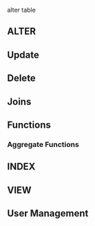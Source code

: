 alter table

## ALTER 



## Update 

## Delete 

## Joins 

## Functions

### Aggregate Functions

## INDEX

## VIEW

## User Management

